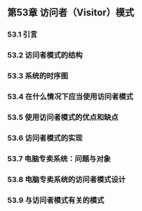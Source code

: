 ## 第53章 访问者（Visitor）模式



### 53.1 引言



### 53.2 访问者模式的结构



### 53.3 系统的时序图



### 53.4 在什么情况下应当使用访问者模式



### 53.5 使用访问者模式的优点和缺点



### 53.6 访问者模式的实现



### 53.7 电脑专卖系统：问题与对象



### 53.8 电脑专卖系统的访问者模式设计



### 53.9 与访问者模式有关的模式



